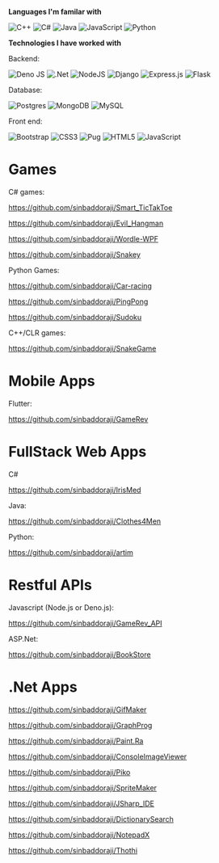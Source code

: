 **Languages I'm familar with**

![C++](https://img.shields.io/badge/c++-%2300599C.svg?style=for-the-badge&logo=c%2B%2B&logoColor=white)
![C#](https://img.shields.io/badge/c%23-%23239120.svg?style=for-the-badge&logo=c-sharp&logoColor=white)
![Java](https://img.shields.io/badge/java-%23ED8B00.svg?style=for-the-badge&logo=java&logoColor=white)
![JavaScript](https://img.shields.io/badge/javascript-%23323330.svg?style=for-the-badge&logo=javascript&logoColor=%23F7DF1E)
![Python](https://img.shields.io/badge/python-3670A0?style=for-the-badge&logo=python&logoColor=ffdd54)

**Technologies I have worked with**

Backend:

![Deno JS](https://img.shields.io/badge/deno%20js-000000?style=for-the-badge&logo=deno&logoColor=white)
![.Net](https://img.shields.io/badge/.NET-5C2D91?style=for-the-badge&logo=.net&logoColor=white)
![NodeJS](https://img.shields.io/badge/node.js-6DA55F?style=for-the-badge&logo=node.js&logoColor=white)
![Django](https://img.shields.io/badge/django-%23092E20.svg?style=for-the-badge&logo=django&logoColor=white)
![Express.js](https://img.shields.io/badge/express.js-%23404d59.svg?style=for-the-badge&logo=express&logoColor=%2361DAFB)
![Flask](https://img.shields.io/badge/flask-%23000.svg?style=for-the-badge&logo=flask&logoColor=white)

Database:

![Postgres](https://img.shields.io/badge/postgres-%23316192.svg?style=for-the-badge&logo=postgresql&logoColor=white)
![MongoDB](https://img.shields.io/badge/MongoDB-%234ea94b.svg?style=for-the-badge&logo=mongodb&logoColor=white)
![MySQL](https://img.shields.io/badge/mysql-%2300f.svg?style=for-the-badge&logo=mysql&logoColor=white)

Front end:

![Bootstrap](https://img.shields.io/badge/bootstrap-%23563D7C.svg?style=for-the-badge&logo=bootstrap&logoColor=white)
![CSS3](https://img.shields.io/badge/css3-%231572B6.svg?style=for-the-badge&logo=css3&logoColor=white)
![Pug](https://img.shields.io/badge/Pug-FFF?style=for-the-badge&logo=pug&logoColor=A86454)
![HTML5](https://img.shields.io/badge/html5-%23E34F26.svg?style=for-the-badge&logo=html5&logoColor=white)
![JavaScript](https://img.shields.io/badge/javascript-%23323330.svg?style=for-the-badge&logo=javascript&logoColor=%23F7DF1E)



# Games
C# games:

https://github.com/sinbaddoraji/Smart_TicTakToe

https://github.com/sinbaddoraji/Evil_Hangman

https://github.com/sinbaddoraji/Wordle-WPF

https://github.com/sinbaddoraji/Snakey

Python Games:

https://github.com/sinbaddoraji/Car-racing

https://github.com/sinbaddoraji/PingPong

https://github.com/sinbaddoraji/Sudoku

C++/CLR games:

https://github.com/sinbaddoraji/SnakeGame




# Mobile Apps

Flutter:

https://github.com/sinbaddoraji/GameRev





# FullStack Web Apps

C#

https://github.com/sinbaddoraji/IrisMed

Java:

https://github.com/sinbaddoraji/Clothes4Men

Python:

https://github.com/sinbaddoraji/artim





# Restful APIs

Javascript (Node.js or Deno.js):

https://github.com/sinbaddoraji/GameRev_API

ASP.Net:

https://github.com/sinbaddoraji/BookStore




# .Net Apps

https://github.com/sinbaddoraji/GifMaker

https://github.com/sinbaddoraji/GraphProg

https://github.com/sinbaddoraji/Paint.Ra

https://github.com/sinbaddoraji/ConsoleImageViewer

https://github.com/sinbaddoraji/Piko

https://github.com/sinbaddoraji/SpriteMaker

https://github.com/sinbaddoraji/JSharp_IDE

https://github.com/sinbaddoraji/DictionarySearch

https://github.com/sinbaddoraji/NotepadX

https://github.com/sinbaddoraji/Thothi

